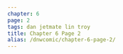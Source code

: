 ```yaml
---
chapter: 6
page: 2
tags: dan jetmate lin troy
title: Chapter 6 Page 2
alias: /dnwcomic/chapter-6-page-2/
---
```


